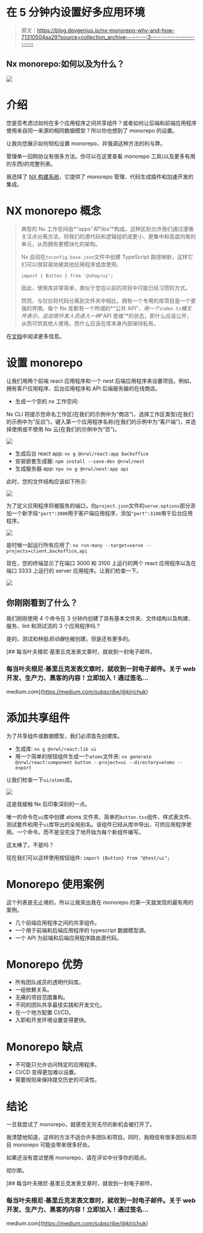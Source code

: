 # 在 5 分钟内设置好多应用环境

> 原文：<https://blog.devgenius.io/nx-monorepo-why-and-how-71310504aa29?source=collection_archive---------3----------------------->

## Nx monorepo:如何以及为什么？

![](img/591c554cd1578e7c13bbae260dd3fe9d.png)

# 介绍

您是否考虑过如何在多个应用程序之间共享组件？或者如何让后端和前端应用程序使用来自同一来源的相同数据模型？所以你也想到了 monorepo 的设置。

让我向您展示如何轻松设置 monorepo，并强调这种方法的利与弊。

管理单一回购协议有很多方法。你可以在这里查看 monorepo 工具(以及更多有用的东西)的完整列表。

我选择了 [NX 构建系统](https://nx.dev/getting-started/intro)，它提供了 monorepo 管理、代码生成插件和加速开发的集成。

# NX monorepo 概念

> 典型的 Nx 工作空间由*“apps”*和*“libs”*构成。这种区别允许我们通过遵循关注点分离方法，将我们的源代码和逻辑组织成更小、更集中和高度内聚的单元，从而拥有更模块化的架构。
> 
> Nx 自动在`tsconfig.base.json`文件中创建 TypeScript 路径映射，这样它们可以很容易地被其他应用程序或库使用。
> 
> `import { Button } from '@shop/ui';`
> 
> 因此，使用库非常简单，类似于您在以前的项目中可能已经习惯的方式。
> 
> 然而，与仅仅将代码分离到文件夹中相比，拥有一个专用的库项目是一个更强的界限。每个 Nx 库都有一个所谓的*“公共 API”*，用一个`index.ts`桶文件表示。这迫使开发人员进入一种*“API 思维”*的状态，即什么应该公开，从而可供其他人使用，而什么应该在库本身内部保持私有。

在[文档](https://nx.dev/structure/applications-and-libraries)中阅读更多信息。

# 设置 monorepo

让我们用两个前端 react 应用程序和一个 nest 后端应用程序来设置项目。例如，拥有客户应用程序、后台应用程序和 API 后端服务器的在线商店。

*   生成一个空的 nx 工作空间:
    

Nx CLI 将提示您命名工作区(在我们的示例中为“商店”)，选择工作区类型(在我们的示例中为“反应”)，键入第一个应用程序名称(在我们的示例中为“客户端”)，并选择使用或不使用 Nx 云(在我们的示例中为“否”)。

![](img/a71b288e48b0351cc4346817adc4d21a.png)

*   生成后台 react app:
    `nx g @nrwl/react:app backoffice`
*   安装嵌套生成器:
    `npm install --save-dev @nrwl/nest`
*   生成服务器 app:
    `npx nx g @nrwl/nest:app api`

此时，您的文件结构应该如下所示:

![](img/7637fd693c07422dc96ed9d7bc4b7fbc.png)

为了定义应用程序将被服务的端口，向`project.json`文件的`serve.options`部分添加一个新字段`"port":3000`用于客户端应用程序，添加`"port":3100`用于后台应用程序。

![](img/ba643ca44ed0e29e542a24751ad8d476.png)

是时候一起运行所有应用了:
`nx run-many --target=serve --projects=client,backoffice,api`

现在，您的终端显示了在端口 3000 和 3100 上运行的两个 react 应用程序以及在端口 3333 上运行的 server 应用程序。让我们检查一下。

![](img/00390f76626d89ee3ff6b75cadceec5c.png)

## 你刚刚看到了什么？

我们刚刚使用 4 个命令在 3 分钟内创建了具有基本文件夹、文件结构以及构建、服务、lint 和测试流的 3 个应用程序吗？

是的，测试和林挺*启动器*也被创建。但是还有更多的。

[](https://medium.com/subscribe/@kirichuk) [## 每当叶夫根尼·基里丘克发表文章时，就收到一封电子邮件。

### 每当叶夫根尼·基里丘克发表文章时，就收到一封电子邮件。关于 web 开发、生产力、黑客的内容！立即加入！通过签名…

medium.com](https://medium.com/subscribe/@kirichuk) 

# 添加共享组件

为了共享组件或数据模型，我们必须首先创建库。

*   生成库:
    `nx g @nrwl/react:lib ui`
*   用一个简单的按钮组件生成一个`atoms`文件夹:
    `nx generate @nrwl/react:component button --project=ui --directory=atoms --export`

让我们检查一下`ui/atoms`库。

![](img/cda7e2a7db72ae2691664c55fe86606b.png)

这是我接触 Nx 后印象深刻的一点。

唯一的命令在`ui`库中创建 atoms 文件夹、简单的`button.tsx`组件、样式表文件、测试套件和用于`ui`库导出的全局别名。该组件已经从库中导出，可供应用程序使用。一个命令，而不是没完没了地开始为每个新组件编写。

这太棒了。不是吗？

现在我们可以这样使用按钮组件:
`import {Button} from "@test/ui";`

# Monorepo 使用案例

这个列表是无止境的，所以让我突出我在 monorepo 的第一天就发现的最有用的案例。

*   几个前端应用程序之间的共享组件。
*   一个用于前端和后端应用程序的 typescript 数据模型源。
*   一个 API 为前端和后端应用程序路由源代码。

# Monorepo 优势

*   所有团队成员的透明代码库。
*   一组依赖关系。
*   无痛的项目范围重构。
*   不同的团队共享最佳实践和开发文化。
*   在一个地方配置 CI/CD。
*   入职和开发环境设置变得更快。

# Monorepo 缺点

*   不可能只允许访问特定的应用程序。
*   CI/CD 变得更加难以设置。
*   需要规则来保持提交历史的可读性。

# 结论

一旦我尝试了 monorepo，就感觉无穷无尽的新机会被打开了。

我清楚地知道，这样的方法不适合许多团队和项目。同时，我相信有很多团队和项目 monorepo 可能会带来很多好处。

如果还没有尝试使用 monorepo，请在评论中分享你的观点。

彻尔斯。

[](https://medium.com/subscribe/@kirichuk) [## 每当叶夫根尼·基里丘克发表文章时，就收到一封电子邮件。

### 每当叶夫根尼·基里丘克发表文章时，就收到一封电子邮件。关于 web 开发、生产力、黑客的内容！立即加入！通过签名…

medium.com](https://medium.com/subscribe/@kirichuk)